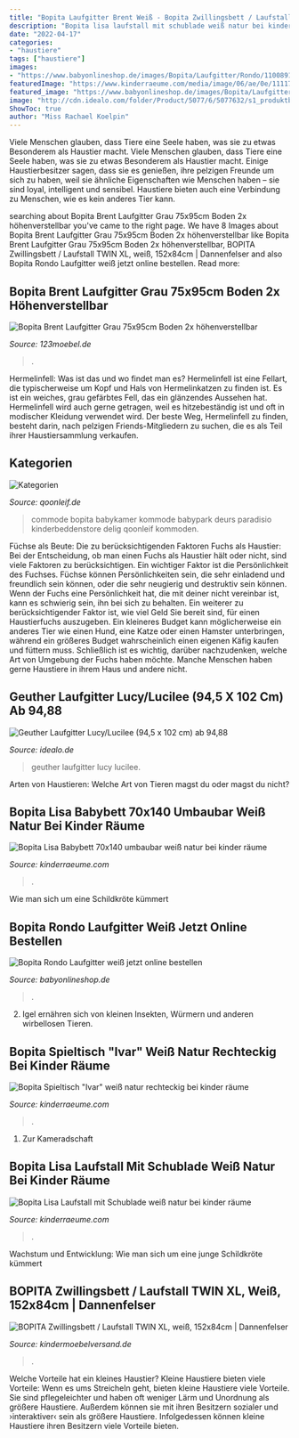 ```yaml
---
title: "Bopita Laufgitter Brent Weiß - Bopita Zwillingsbett / Laufstall Twin Xl, Weiß, 152x84cm"
description: "Bopita lisa laufstall mit schublade weiß natur bei kinder räume"
date: "2022-04-17"
categories:
- "haustiere"
tags: ["haustiere"]
images:
- "https://www.babyonlineshop.de/images/Bopita/Laufgitter/Rondo/11008911-playpen-Rondo-detail-_gr.jpg"
featuredImage: "https://www.kinderraeume.com/media/image/06/ae/0e/11117911-playpen-Lisa-with-dra-15ca5fa9f08af4.jpg"
featured_image: "https://www.babyonlineshop.de/images/Bopita/Laufgitter/Rondo/11008911-playpen-Rondo-detail-_gr.jpg"
image: "http://cdn.idealo.com/folder/Product/5077/6/5077632/s1_produktbild_gross/geuther-laufgitter-lucy-lucilee-natur-zebras-94-5-x-102-cm.png"
ShowToc: true
author: "Miss Rachael Koelpin"
---
```



Viele Menschen glauben, dass Tiere eine Seele haben, was sie zu etwas Besonderem als Haustier macht.
Viele Menschen glauben, dass Tiere eine Seele haben, was sie zu etwas Besonderem als Haustier macht. Einige Haustierbesitzer sagen, dass sie es genießen, ihre pelzigen Freunde um sich zu haben, weil sie ähnliche Eigenschaften wie Menschen haben – sie sind loyal, intelligent und sensibel. Haustiere bieten auch eine Verbindung zu Menschen, wie es kein anderes Tier kann.

	

		
searching about Bopita Brent Laufgitter Grau 75x95cm Boden 2x höhenverstellbar you've came to the right page. We have 8 Images about Bopita Brent Laufgitter Grau 75x95cm Boden 2x höhenverstellbar like Bopita Brent Laufgitter Grau 75x95cm Boden 2x höhenverstellbar, BOPITA Zwillingsbett / Laufstall TWIN XL, weiß, 152x84cm | Dannenfelser and also Bopita Rondo Laufgitter weiß jetzt online bestellen. Read more:
		
    
## Bopita Brent Laufgitter Grau 75x95cm Boden 2x Höhenverstellbar

<img loading=lazy src="https://www.123moebel.de/out/pictures/master/product/1/Laufgitter_Brent_Grau_75x95cm_Boden_2x_hoehenverstellbar_Bopita_BP_1052_20_1.jpg" onerror="this.onerror=null;this.src='https://tse4.mm.bing.net/th?id=OIP.-wNp8nOqlbB7u11tUFuUtAHaFj&amp;pid=15.1';" alt="Bopita Brent Laufgitter Grau 75x95cm Boden 2x höhenverstellbar">

_Source: 123moebel.de_

>. 

	

Hermelinfell: Was ist das und wo findet man es?
Hermelinfell ist eine Fellart, die typischerweise um Kopf und Hals von Hermelinkatzen zu finden ist. Es ist ein weiches, grau gefärbtes Fell, das ein glänzendes Aussehen hat. Hermelinfell wird auch gerne getragen, weil es hitzebeständig ist und oft in modischer Kleidung verwendet wird. Der beste Weg, Hermelinfell zu finden, besteht darin, nach pelzigen Friends-Mitgliedern zu suchen, die es als Teil ihrer Haustiersammlung verkaufen.

    
## Kategorien

<img loading=lazy src="https://qoonleif.de/media/5a/ca/99/1614355495/11719150-dresser-job-front.jpg" onerror="this.onerror=null;this.src='https://tse2.mm.bing.net/th?id=OIP.L24Gt_d8CEYtvGrl6b9P3QHaFe&amp;pid=15.1';" alt="Kategorien">

_Source: qoonleif.de_

>commode bopita babykamer kommode babypark deurs paradisio kinderbeddenstore delig qoonleif kommoden. 

	

Füchse als Beute: Die zu berücksichtigenden Faktoren
Fuchs als Haustier: Bei der Entscheidung, ob man einen Fuchs als Haustier hält oder nicht, sind viele Faktoren zu berücksichtigen. Ein wichtiger Faktor ist die Persönlichkeit des Fuchses. Füchse können Persönlichkeiten sein, die sehr einladend und freundlich sein können, oder die sehr neugierig und destruktiv sein können. Wenn der Fuchs eine Persönlichkeit hat, die mit deiner nicht vereinbar ist, kann es schwierig sein, ihn bei sich zu behalten. Ein weiterer zu berücksichtigender Faktor ist, wie viel Geld Sie bereit sind, für einen Haustierfuchs auszugeben. Ein kleineres Budget kann möglicherweise ein anderes Tier wie einen Hund, eine Katze oder einen Hamster unterbringen, während ein größeres Budget wahrscheinlich einen eigenen Käfig kaufen und füttern muss. Schließlich ist es wichtig, darüber nachzudenken, welche Art von Umgebung der Fuchs haben möchte. Manche Menschen haben gerne Haustiere in ihrem Haus und andere nicht.

    
## Geuther Laufgitter Lucy/Lucilee (94,5 X 102 Cm) Ab 94,88

<img loading=lazy src="http://cdn.idealo.com/folder/Product/5077/6/5077632/s1_produktbild_gross/geuther-laufgitter-lucy-lucilee-natur-zebras-94-5-x-102-cm.png" onerror="this.onerror=null;this.src='https://tse4.mm.bing.net/th?id=OIP.RDgREMofM7Snv2dOVySw4gAAAA&amp;pid=15.1';" alt="Geuther Laufgitter Lucy/Lucilee (94,5 x 102 cm) ab 94,88">

_Source: idealo.de_

>geuther laufgitter lucy lucilee. 

	

Arten von Haustieren: Welche Art von Tieren magst du oder magst du nicht?

    
## Bopita Lisa Babybett 70x140 Umbaubar Weiß Natur Bei Kinder Räume

<img loading=lazy src="https://www.kinderraeume.com/media/image/45/3b/6c/16317911-cot-bed-70x140-Lisa-3-2.jpg" onerror="this.onerror=null;this.src='https://tse4.mm.bing.net/th?id=OIP.8OoXWva1RxwI9q6VbNOCAwHaHa&amp;pid=15.1';" alt="Bopita Lisa Babybett 70x140 umbaubar weiß natur bei kinder räume">

_Source: kinderraeume.com_

>. 

	

Wie man sich um eine Schildkröte kümmert

    
## Bopita Rondo Laufgitter Weiß Jetzt Online Bestellen

<img loading=lazy src="https://www.babyonlineshop.de/images/Bopita/Laufgitter/Rondo/11008911-playpen-Rondo-detail-_gr.jpg" onerror="this.onerror=null;this.src='https://tse3.mm.bing.net/th?id=OIP.30Yy0MCXeHirWlBNUcGpowHaHa&amp;pid=15.1';" alt="Bopita Rondo Laufgitter weiß jetzt online bestellen">

_Source: babyonlineshop.de_

>. 

	

2. Igel ernähren sich von kleinen Insekten, Würmern und anderen wirbellosen Tieren.

    
## Bopita Spieltisch &quot;Ivar&quot; Weiß Natur Rechteckig Bei Kinder Räume

<img loading=lazy src="https://www.kinderraeume.com/media/image/8b/38/38/Ivar-playset-table-chair5c8247ac34f7b_600x600@2x.jpg" onerror="this.onerror=null;this.src='https://tse1.mm.bing.net/th?id=OIP.31KO2wi2CVdLeRmOLA5k9AHaFe&amp;pid=15.1';" alt="Bopita Spieltisch &quot;Ivar&quot; weiß natur rechteckig bei kinder räume">

_Source: kinderraeume.com_

>. 

	

1. Zur Kameradschaft

    
## Bopita Lisa Laufstall Mit Schublade Weiß Natur Bei Kinder Räume

<img loading=lazy src="https://www.kinderraeume.com/media/image/06/ae/0e/11117911-playpen-Lisa-with-dra-15ca5fa9f08af4.jpg" onerror="this.onerror=null;this.src='https://tse1.mm.bing.net/th?id=OIP.uO61u_1_llOiMioc9CRihgHaHa&amp;pid=15.1';" alt="Bopita Lisa Laufstall mit Schublade weiß natur bei kinder räume">

_Source: kinderraeume.com_

>. 

	

Wachstum und Entwicklung: Wie man sich um eine junge Schildkröte kümmert

    
## BOPITA Zwillingsbett / Laufstall TWIN XL, Weiß, 152x84cm | Dannenfelser

<img loading=lazy src="https://www.kindermoebelversand.de/out/pictures/generated/product/1/665_665_80/zwillingsbett_laufstall_twin_xl_bopita_weiss_1.jpg" onerror="this.onerror=null;this.src='https://tse4.mm.bing.net/th?id=OIP.DoBtphWCGUBQVtzMKh3aSAHaHa&amp;pid=15.1';" alt="BOPITA Zwillingsbett / Laufstall TWIN XL, weiß, 152x84cm | Dannenfelser">

_Source: kindermoebelversand.de_

>. 

	

Welche Vorteile hat ein kleines Haustier?
Kleine Haustiere bieten viele Vorteile:
Wenn es ums Streicheln geht, bieten kleine Haustiere viele Vorteile. Sie sind pflegeleichter und haben oft weniger Lärm und Unordnung als größere Haustiere. Außerdem können sie mit ihren Besitzern sozialer und ›interaktiver‹ sein als größere Haustiere. Infolgedessen können kleine Haustiere ihren Besitzern viele Vorteile bieten.

